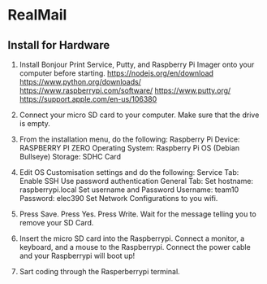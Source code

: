 # RealMail

## Install for Hardware
1. Install Bonjour Print Service, Putty, and Raspberry Pi Imager onto your computer before starting.
    https://nodejs.org/en/download
    https://www.python.org/downloads/
    https://www.raspberrypi.com/software/
    https://www.putty.org/
    https://support.apple.com/en-us/106380

2. Connect your micro SD card to your computer. Make sure that the drive is empty.

3. From the installation menu, do the following:
    Raspberry Pi Device: RASPBERRY PI ZERO
    Operating System: Raspberry Pi OS (Debian Bullseye)
    Storage: SDHC Card

4. Edit OS Customisation settings and do the following: 
    Service Tab: 
        Enable SSH
        Use password authentication
    General Tab: 
        Set hostname:
            raspberrypi.local
        Set username and Password
            Username: team10
            Password: elec390
 	Set Network Configurations to you wifi.
   
5. Press Save. Press Yes. Press Write. Wait for the message telling you to remove your SD Card.

6. Insert the micro SD card into the Raspberrypi. Connect a monitor, a keyboard, and a mouse to the Raspberrypi. Connect the power cable and your Raspberrypi will boot up!

7. Sart coding through the Rasperberrypi terminal.
